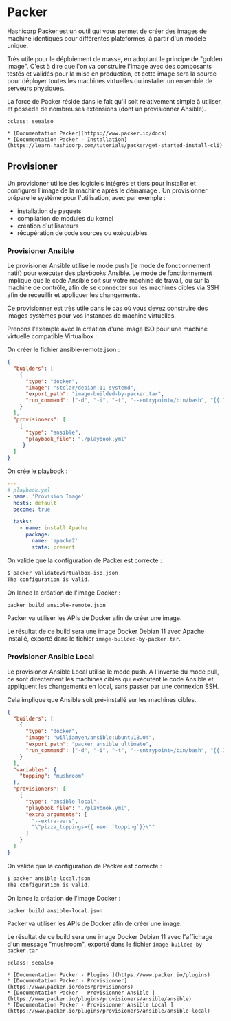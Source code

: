 # Packer

Hashicorp Packer est un outil qui vous permet de créer des images de machine identiques pour différentes plateformes, à partir d'un modèle unique.

Très utile pour le déploiement de masse, en adoptant le principe de "golden image". C'est à dire que l'on va construire l'image avec des composants testés et validés pour la mise en production, et cette image sera la source pour déployer toutes les machines virtuelles ou installer un ensemble de serveurs physiques.

La force de Packer réside dans le fait qu'il soit relativement simple à utiliser, et possède de nombreuses extensions (dont un provisionner Ansible).

```{admonition} Approfondir
:class: seealso

* [Documentation Packer](https://www.packer.io/docs)
* [Documentation Packer - Installation](https://learn.hashicorp.com/tutorials/packer/get-started-install-cli)
```

## Provisioner 

Un provisioner utilise des logiciels intégrés et tiers pour installer et configurer l'image de la machine après le démarrage . Un provisionner prépare le système pour l'utilisation, avec par exemple :

* installation de paquets
* compilation de modules du kernel
* création d'utilisateurs
* récupération de code sources ou exécutables

### Provisioner Ansible

Le provisioner Ansible utilise le mode push (le mode de fonctionnement natif) pour exécuter des playbooks Ansible.
Le mode de fonctionnement implique que le code Ansible soit sur votre machine de travail, ou sur la machine de contrôle, afin de se connecter sur les machines cibles via SSH afin de receuillir et appliquer les changements.

Ce provisionner est très utile dans le cas où vous devez construire des images systèmes pour vos instances de machine virtuelles. 

Prenons l'exemple avec la création d'une image ISO pour une machine virtuelle compatible Virtualbox :

On créer le fichier ansible-remote.json :

```json
{
  "builders": [
    {
      "type": "docker",
      "image": "stelar/debian:11-systemd",
      "export_path": "image-builded-by-packer.tar",
      "run_command": ["-d", "-i", "-t", "--entrypoint=/bin/bash", "{{.Image}}"]
    }
  ],
  "provisioners": [
    {
      "type": "ansible",
      "playbook_file": "./playbook.yml"
     }
  ]
}
```

On crée le playbook :

```yaml
---
# playbook.yml
- name: 'Provision Image'
  hosts: default
  become: true

  tasks:
    - name: install Apache
      package:
        name: 'apache2'
        state: present
```

On valide que la configuration de Packer est correcte :

```sh
$ packer validatevirtualbox-iso.json
The configuration is valid.
```

On lance la création de l'image Docker :

```sh
packer build ansible-remote.json
```

Packer va utiliser les APIs de Docker afin de créer une image.

Le résultat de ce build sera une image Docker Debian 11 avec Apache installé, exporté dans le fichier `image-builded-by-packer.tar`.


### Provisioner Ansible Local

Le provisioner Ansible Local utilise le mode push. A l'inverse du mode pull, ce sont directement les machines cibles qui exécutent le code Ansible et appliquent les changements en local, sans passer par une connexion SSH. 

Cela implique que Ansible soit pré-installé sur les machines cibles.

```json
{
  "builders": [
    {
      "type": "docker",
      "image": "williamyeh/ansible:ubuntu18.04",
      "export_path": "packer_ansible_ultimate",
      "run_command": ["-d", "-i", "-t", "--entrypoint=/bin/bash", "{{.Image}}"]
    }
  ],
  "variables": {
    "topping": "mushroom"
  },
  "provisioners": [
    {
      "type": "ansible-local",
      "playbook_file": "./playbook.yml",
      "extra_arguments": [
        "--extra-vars",
        "\"pizza_toppings={{ user `topping`}}\""
      ]
    }
  ]
}
```

On valide que la configuration de Packer est correcte :

```sh
$ packer ansible-local.json
The configuration is valid.
```

On lance la création de l'image Docker :

```sh
packer build ansible-local.json
```

Packer va utiliser les APIs de Docker afin de créer une image.

Le résultat de ce build sera une image Docker Debian 11 avec l'affichage d'un message "mushroom", 
exporté dans le fichier `image-builded-by-packer.tar`

```{admonition} Approfondir
:class: seealso

* [Documentation Packer - Plugins ](https://www.packer.io/plugins)
* [Documentation Packer - Provisionner](https://www.packer.io/docs/provisioners)
* [Documentation Packer - Provisionner Ansible ](https://www.packer.io/plugins/provisioners/ansible/ansible)
* [Documentation Packer - Provisionner Ansible Local ](https://www.packer.io/plugins/provisioners/ansible/ansible-local)
```
